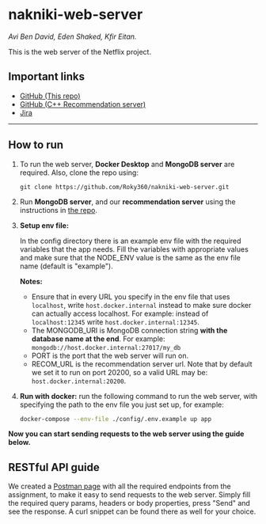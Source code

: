 # nakniki-web-server

_Avi Ben David, Eden Shaked, Kfir Eitan._

This is the web server of the Netflix project.

## Important links

* [GitHub (This repo)](https://github.com/Roky360/nakniki-web-server)
* [GitHub (C++ Recommendation server)](https://github.com/Roky360/project-netflix)
* [Jira](https://edenshkd.atlassian.net/jira/software/projects/NP/boards/2/backlog)

---

## How to run

1. To run the web server, **Docker Desktop** and **MongoDB server** are required.  Also, clone the repo using:
    ```
    git clone https://github.com/Roky360/nakniki-web-server.git
    ```
   
2. Run **MongoDB server**, and our **recommendation server** using the instructions in [the repo](https://github.com/Roky360/project-netflix).

3. **Setup env file:**

    In the config directory there is an example env file with the required variables that the app needs. 
    Fill the variables with appropriate values and make sure that the NODE_ENV value is the same as the env file name (default is "example").
    
    **Notes:**
    - Ensure that in every URL you specify in the env file that uses `localhost`, write `host.docker.internal` instead to make sure docker can actually access localhost.
      For example: instead of `localhost:12345` write `host.docker.internal:12345`.
    - The MONGODB_URI is MongoDB connection string **with the database name at the end**. For example: `mongodb://host.docker.internal:27017/my_db`
    - PORT is the port that the web server will run on.
    - RECOM_URL is the recommendation server url. Note that by default we set it to run on port 20200, so a valid URL may be: `host.docker.internal:20200`.
    
4. **Run with docker:** run the following command to run the web server, with specifying the path to the env file you just set up, for example:
    ```bash
    docker-compose --env-file ./config/.env.example up app
    ```

**Now you can start sending requests to the web server using the guide below.**

## RESTful API guide

We created a [Postman page](https://www.postman.com/nakniki-netflix-enterprises-inc/nakniki-netflix-web-server) with all the required endpoints from the assignment, to make it easy to send requests to the web server.
Simply fill the required query params, headers or body properties, press "Send" and see the response.
A curl snippet can be found there as well for your choice.
